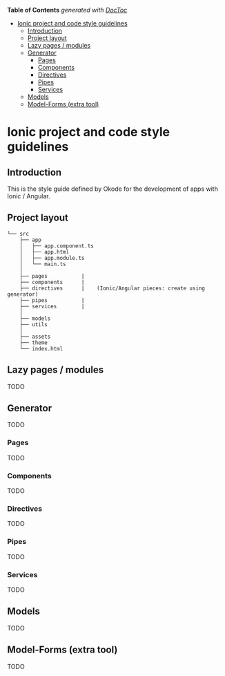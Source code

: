 **Table of Contents**  *generated with [DocToc](http://doctoc.herokuapp.com/)*

- [Ionic project and code style guidelines](#)
	- [Introduction](#)
	- [Project layout](#)
	- [Lazy pages / modules](#)
	- [Generator](#)
		- [Pages](#)
		- [Components](#)
		- [Directives](#)
		- [Pipes](#)
		- [Services](#)
	- [Models](#)
	- [Model-Forms (extra tool)](#)

# Ionic project and code style guidelines
    
## Introduction
This is the style guide defined by Okode for the development of apps with Ionic / Angular.

## Project layout

```
└── src
    ├── app
    │   ├── app.component.ts
    │   ├── app.html
    │   ├── app.module.ts
    │   └── main.ts
    │   
    ├── pages           |
    ├── components      |
    ├── directives      |    (Ionic/Angular pieces: create using generator)
    ├── pipes           |
    ├── services        |
    │
    ├── models
    ├── utils
    │
    ├── assets
    ├── theme
    └── index.html
```

## Lazy pages / modules
TODO

## Generator
TODO

### Pages
TODO

### Components
TODO

### Directives
TODO

### Pipes
TODO

### Services
TODO

## Models
TODO

## Model-Forms (extra tool)
TODO

